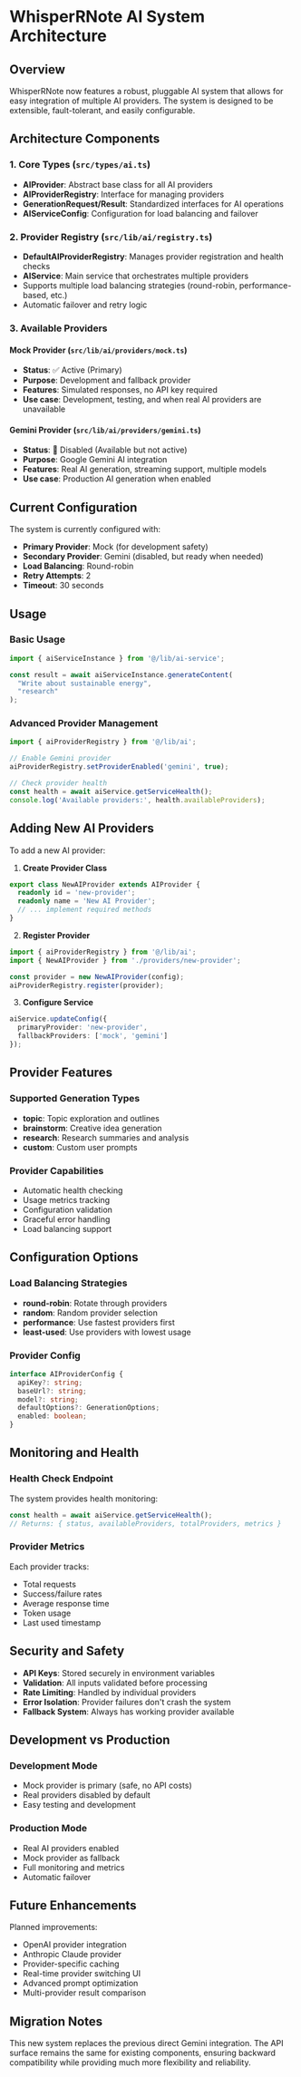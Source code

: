 # WhisperRNote AI System Architecture

## Overview

WhisperRNote now features a robust, pluggable AI system that allows for easy integration of multiple AI providers. The system is designed to be extensible, fault-tolerant, and easily configurable.

## Architecture Components

### 1. Core Types (`src/types/ai.ts`)
- **AIProvider**: Abstract base class for all AI providers
- **AIProviderRegistry**: Interface for managing providers
- **GenerationRequest/Result**: Standardized interfaces for AI operations
- **AIServiceConfig**: Configuration for load balancing and failover

### 2. Provider Registry (`src/lib/ai/registry.ts`)
- **DefaultAIProviderRegistry**: Manages provider registration and health checks
- **AIService**: Main service that orchestrates multiple providers
- Supports multiple load balancing strategies (round-robin, performance-based, etc.)
- Automatic failover and retry logic

### 3. Available Providers

#### Mock Provider (`src/lib/ai/providers/mock.ts`)
- **Status**: ✅ Active (Primary)
- **Purpose**: Development and fallback provider
- **Features**: Simulated responses, no API key required
- **Use case**: Development, testing, and when real AI providers are unavailable

#### Gemini Provider (`src/lib/ai/providers/gemini.ts`)
- **Status**: 🔧 Disabled (Available but not active)
- **Purpose**: Google Gemini AI integration
- **Features**: Real AI generation, streaming support, multiple models
- **Use case**: Production AI generation when enabled

## Current Configuration

The system is currently configured with:

- **Primary Provider**: Mock (for development safety)
- **Secondary Provider**: Gemini (disabled, but ready when needed)
- **Load Balancing**: Round-robin
- **Retry Attempts**: 2
- **Timeout**: 30 seconds

## Usage

### Basic Usage
```typescript
import { aiServiceInstance } from '@/lib/ai-service';

const result = await aiServiceInstance.generateContent(
  "Write about sustainable energy",
  "research"
);
```

### Advanced Provider Management
```typescript
import { aiProviderRegistry } from '@/lib/ai';

// Enable Gemini provider
aiProviderRegistry.setProviderEnabled('gemini', true);

// Check provider health
const health = await aiService.getServiceHealth();
console.log('Available providers:', health.availableProviders);
```

## Adding New AI Providers

To add a new AI provider:

1. **Create Provider Class**
```typescript
export class NewAIProvider extends AIProvider {
  readonly id = 'new-provider';
  readonly name = 'New AI Provider';
  // ... implement required methods
}
```

2. **Register Provider**
```typescript
import { aiProviderRegistry } from '@/lib/ai';
import { NewAIProvider } from './providers/new-provider';

const provider = new NewAIProvider(config);
aiProviderRegistry.register(provider);
```

3. **Configure Service**
```typescript
aiService.updateConfig({
  primaryProvider: 'new-provider',
  fallbackProviders: ['mock', 'gemini']
});
```

## Provider Features

### Supported Generation Types
- **topic**: Topic exploration and outlines
- **brainstorm**: Creative idea generation
- **research**: Research summaries and analysis
- **custom**: Custom user prompts

### Provider Capabilities
- Automatic health checking
- Usage metrics tracking
- Configuration validation
- Graceful error handling
- Load balancing support

## Configuration Options

### Load Balancing Strategies
- **round-robin**: Rotate through providers
- **random**: Random provider selection
- **performance**: Use fastest providers first
- **least-used**: Use providers with lowest usage

### Provider Config
```typescript
interface AIProviderConfig {
  apiKey?: string;
  baseUrl?: string;
  model?: string;
  defaultOptions?: GenerationOptions;
  enabled: boolean;
}
```

## Monitoring and Health

### Health Check Endpoint
The system provides health monitoring:
```typescript
const health = await aiService.getServiceHealth();
// Returns: { status, availableProviders, totalProviders, metrics }
```

### Provider Metrics
Each provider tracks:
- Total requests
- Success/failure rates
- Average response time
- Token usage
- Last used timestamp

## Security and Safety

- **API Keys**: Stored securely in environment variables
- **Validation**: All inputs validated before processing
- **Rate Limiting**: Handled by individual providers
- **Error Isolation**: Provider failures don't crash the system
- **Fallback System**: Always has working provider available

## Development vs Production

### Development Mode
- Mock provider is primary (safe, no API costs)
- Real providers disabled by default
- Easy testing and development

### Production Mode  
- Real AI providers enabled
- Mock provider as fallback
- Full monitoring and metrics
- Automatic failover

## Future Enhancements

Planned improvements:
- OpenAI provider integration
- Anthropic Claude provider
- Provider-specific caching
- Real-time provider switching UI
- Advanced prompt optimization
- Multi-provider result comparison

## Migration Notes

This new system replaces the previous direct Gemini integration. The API surface remains the same for existing components, ensuring backward compatibility while providing much more flexibility and reliability.